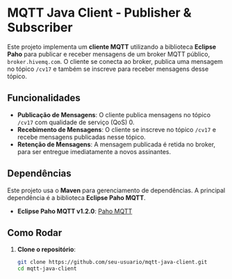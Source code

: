 # MQTT Java Client - Publisher & Subscriber

Este projeto implementa um **cliente MQTT** utilizando a biblioteca **Eclipse Paho** para publicar e receber mensagens de um broker MQTT público, `broker.hivemq.com`. O cliente se conecta ao broker, publica uma mensagem no tópico `/cv17` e também se inscreve para receber mensagens desse tópico.

## Funcionalidades

- **Publicação de Mensagens**: O cliente publica mensagens no tópico `/cv17` com qualidade de serviço (QoS) 0.
- **Recebimento de Mensagens**: O cliente se inscreve no tópico `/cv17` e recebe mensagens publicadas nesse tópico.
- **Retenção de Mensagens**: A mensagem publicada é retida no broker, para ser entregue imediatamente a novos assinantes.

## Dependências

Este projeto usa o **Maven** para gerenciamento de dependências. A principal dependência é a biblioteca **Eclipse Paho MQTT**.

- **Eclipse Paho MQTT v1.2.0**: [Paho MQTT](https://www.eclipse.org/paho/)

## Como Rodar

1. **Clone o repositório**:

   ```bash
   git clone https://github.com/seu-usuario/mqtt-java-client.git
   cd mqtt-java-client
